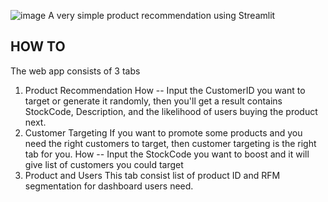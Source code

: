 ![image](https://github.com/mazprimrez/recommendation-for-marketing/assets/33874473/890fbf7b-abe4-4930-af54-6dac4a2188dc)
A very simple product recommendation using Streamlit

## HOW TO
The web app consists of 3 tabs
1. Product Recommendation
How -- Input the CustomerID you want to target or generate it randomly, then you'll get a result contains StockCode, Description, and the likelihood of users buying the product next.
2. Customer Targeting
If you want to promote some products and you need the right customers to target, then customer targeting is the right tab for you.
How -- Input the StockCode you want to boost and it will give list of customers you could target
3. Product and Users
This tab consist list of product ID and RFM segmentation for dashboard users need.
